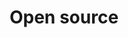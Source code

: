 ---
title: Open source
description: A description of this category
image:
slug: "open-source"

# Badge style
style:
    background: "#2a9d8f"
    color: "#fff"
---
